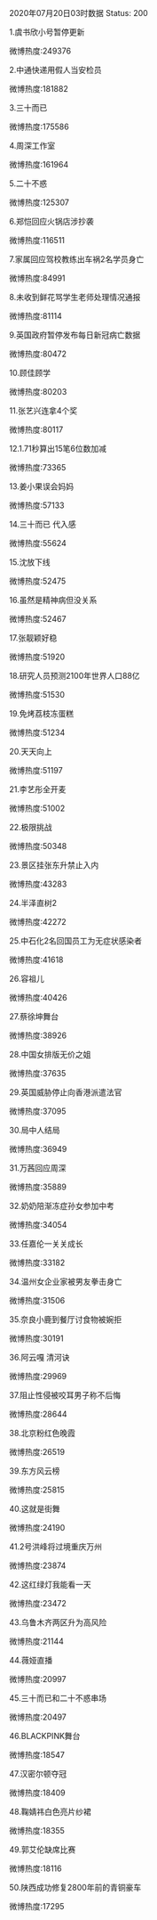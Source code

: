 2020年07月20日03时数据
Status: 200

1.虞书欣小号暂停更新

微博热度:249376

2.中通快递用假人当安检员

微博热度:181882

3.三十而已

微博热度:175586

4.周深工作室

微博热度:161964

5.二十不惑

微博热度:125307

6.郑恺回应火锅店涉抄袭

微博热度:116511

7.家属回应驾校教练出车祸2名学员身亡

微博热度:84991

8.未收到鲜花骂学生老师处理情况通报

微博热度:81114

9.英国政府暂停发布每日新冠病亡数据

微博热度:80472

10.顾佳顾学

微博热度:80203

11.张艺兴连拿4个奖

微博热度:80117

12.1.71秒算出15笔6位数加减

微博热度:73365

13.姜小果误会妈妈

微博热度:57133

14.三十而已 代入感

微博热度:55624

15.沈放下线

微博热度:52475

16.虽然是精神病但没关系

微博热度:52467

17.张靓颖好稳

微博热度:51920

18.研究人员预测2100年世界人口88亿

微博热度:51530

19.免烤荔枝冻蛋糕

微博热度:51234

20.天天向上

微博热度:51197

21.李艺彤全开麦

微博热度:51002

22.极限挑战

微博热度:50348

23.景区挂张东升禁止入内

微博热度:43283

24.半泽直树2

微博热度:42272

25.中石化2名回国员工为无症状感染者

微博热度:41618

26.容祖儿

微博热度:40426

27.蔡徐坤舞台

微博热度:38926

28.中国女排版无价之姐

微博热度:37635

29.英国威胁停止向香港派遣法官

微博热度:37095

30.局中人结局

微博热度:36949

31.万茜回应周深

微博热度:35889

32.奶奶陪渐冻症孙女参加中考

微博热度:34054

33.任嘉伦一关关成长

微博热度:33182

34.温州女企业家被男友拳击身亡

微博热度:31506

35.奈良小鹿到餐厅讨食物被婉拒

微博热度:30191

36.阿云嘎 清河诀

微博热度:29969

37.阻止性侵被咬耳男子称不后悔

微博热度:28644

38.北京粉红色晚霞

微博热度:26519

39.东方风云榜

微博热度:25815

40.这就是街舞

微博热度:24190

41.2号洪峰将过境重庆万州

微博热度:23874

42.这红绿灯我能看一天

微博热度:23472

43.乌鲁木齐两区升为高风险

微博热度:21144

44.薇娅直播

微博热度:20997

45.三十而已和二十不惑串场

微博热度:20497

46.BLACKPINK舞台

微博热度:18547

47.汉密尔顿夺冠

微博热度:18409

48.鞠婧祎白色亮片纱裙

微博热度:18355

49.郭艾伦缺席比赛

微博热度:18116

50.陕西成功修复2800年前的青铜豪车

微博热度:17295

